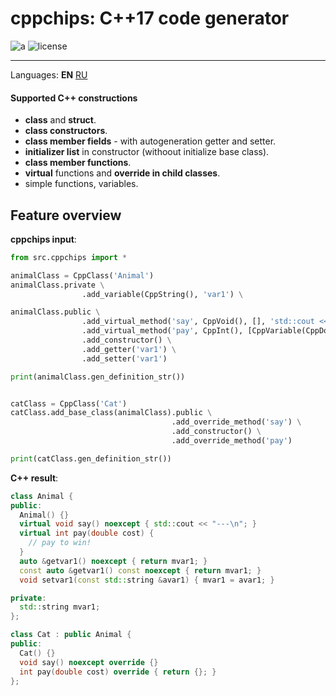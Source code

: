 # cppchips: C++17 code generator

![a](https://img.shields.io/github/commit-activity/y/eSkry/cppchips?style=flat-square) ![license](https://img.shields.io/github/license/eSkry/cppchips?style=flat-square)

--------------------------------------

Languages: **EN** [RU](docs/README.ru.md)

#### Supported C++ constructions
- **class** and **struct**.
- **class constructors**.
- **class member fields** - with autogeneration getter and setter.
- **initializer list** in constructor (withoout initialize base class).
- **class member functions**.
- **virtual** functions and **override in child classes**.
- simple functions, variables.


## Feature overview

**cppchips input**:
```python
from src.cppchips import *

animalClass = CppClass('Animal')
animalClass.private \
                .add_variable(CppString(), 'var1') \

animalClass.public \
                .add_virtual_method('say', CppVoid(), [], 'std::cout << "---\\n";', noexcept=True) \
                .add_virtual_method('pay', CppInt(), [CppVariable(CppDouble(), 'cost')], '// pay to win!') \
                .add_constructor() \
                .add_getter('var1') \
                .add_setter('var1')

print(animalClass.gen_definition_str())


catClass = CppClass('Cat')
catClass.add_base_class(animalClass).public \
                                    .add_override_method('say') \
                                    .add_constructor() \
                                    .add_override_method('pay')

print(catClass.gen_definition_str())
```

**C++ result**:
```cpp
class Animal {
public:
  Animal() {}
  virtual void say() noexcept { std::cout << "---\n"; }
  virtual int pay(double cost) {
    // pay to win!
  }
  auto &getvar1() noexcept { return mvar1; }
  const auto &getvar1() const noexcept { return mvar1; }
  void setvar1(const std::string &avar1) { mvar1 = avar1; }

private:
  std::string mvar1;
};

class Cat : public Animal {
public:
  Cat() {}
  void say() noexcept override {}
  int pay(double cost) override { return {}; }
};
```